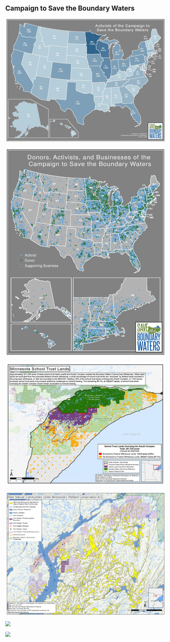 ## Campaign to Save the Boundary Waters <br>

<img src="images/stbw/activists_by_state.jpg?raw=true"/><br>

<img src="images/stbw/national_support_insets_opt.jpg?raw=true"/><br>

<img src="images/stbw/school_trust_lands_duluth_complex_enclosed_text_opt.jpg?raw=true"/><br>

<img src="images/stbw/npc_prelim_high.png?raw=true"/><br>

<img src="images/stbw/stbw_thumb.jpg?raw=true"/><br>

[<img src="images/stbw/wild_rice_mpca_pwrw_notable_missing.jpg?raw=true"/>](images/stbw/wild_rice_mpca_pwrw_notable_missing.jpg)<br>

